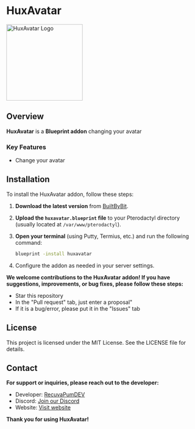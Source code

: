 # HuxAvatar

<img src="https://addons.huxplay.eu/img/logo.png" alt="HuxAvatar Logo" width="200"/>

## Overview

**HuxAvatar** is a **Blueprint addon** changing your avatar

### Key Features

- Change your avatar

## Installation

To install the HuxAvatar addon, follow these steps:

1. **Download the latest version** from [BuiltByBit](https://builtbybit.com/resources/huxavatar.54689).
2. **Upload the `huxavatar.blueprint` file** to your Pterodactyl directory (usually located at `/var/www/pterodactyl`).
3. **Open your terminal** (using Putty, Termius, etc.) and run the following command:

   ```bash
   blueprint -install huxavatar
   ```
4. Configure the addon as needed in your server settings.
   

**We welcome contributions to the HuxAvatar addon! If you have suggestions, improvements, or bug fixes, please follow these steps:**
- Star this repository
- In the "Pull request" tab, just enter a proposal"
- If it is a bug/error, please put it in the "Issues" tab
  
## License

This project is licensed under the MIT License. See the LICENSE file for details.

## Contact
**For support or inquiries, please reach out to the developer:**

- Developer: [RecuvaPumDEV](https://github.com/RecuvaPumDEV)
- Discord: [Join our Discord](https://discord.gg/Pjd53KEuKk)
- Website: [Visit website](https://addons.huxplay.eu/)

**Thank you for using HuxAvatar!**
